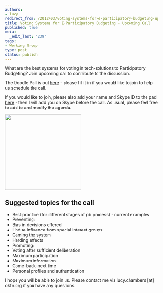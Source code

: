 ```yaml
--- 
authors:
- lucy
redirect_from: /2012/03/voting-systems-for-e-participatory-budgeting-upcoming-call/
title: Voting Systems for E-Participatory Budgeting - Upcoming Call
published: true
meta: 
  _edit_last: "239"
tags: 
- Working Group
type: post
status: publish
---
```

What are the best systems for voting in tech-solutions to Participatory Budgeting? Join upcoming call to contribute to the discussion. 

The Doodle Poll is out [here](http://www.doodle.com/f6upt8utu6ifds8f#table) - please fill it in if you would like to join to help us schedule the call. 

If you would like to join, please also add your name and Skype ID to the pad [here](http://wdmmg.okfnpad.org/pb-voting) - then I will add you on Skype before the call. As usual, please feel free to add to and modify the agenda. 

<a href="http://blog.openspending.org/files/2012/03/andrea_S_checkmark_on_circle_1.png"><img src="http://blog.openspending.org/files/2012/03/andrea_S_checkmark_on_circle_1.png" alt="" title="andrea_S_checkmark_on_circle_1" width="250" height="250" class="aligncenter size-full wp-image-210" /></a>

## Suggested topics for the call

* Best practice (for different stages of pb process) - current examples
* Preventing: 
 * Bias in decisions offered
 * Undue influence from special interest groups
 * Gaming the system
 * Herding effects
* Promoting: 
 * Voting after sufficient deliberation
 * Maximum participation 
 * Maximum information
 * Come-back-next time
* Personal profiles and authentication

I hope you will be able to join us. Please contact me via lucy.chambers [at] okfn.org if you have any questions. 
